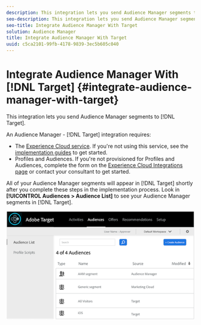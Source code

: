 ```yaml
---
description: This integration lets you send Audience Manager segments to Target.
seo-description: This integration lets you send Audience Manager segments to Target.
seo-title: Integrate Audience Manager With Target
solution: Audience Manager
title: Integrate Audience Manager With Target
uuid: c5ca2101-99fb-4178-9839-3ec5b605c040
---
```


# Integrate Audience Manager With [!DNL Target] {#integrate-audience-manager-with-target}

This integration lets you send Audience Manager segments to [!DNL Target].

An Audience Manager - [!DNL Target] integration requires:

* The [Experience Cloud service](https://marketing.adobe.com/resources/help/en_US/mcvid/). If you're not using this service, see the [implementation guides](https://marketing.adobe.com/resources/help/en_US/mcvid/mcvid-implementation-guides.html) to get started.
* Profiles and Audiences. If you're not provisioned for Profiles and Audiences, complete the form on the [Experience Cloud Integrations page](https://adobe.allegiancetech.com/cgi-bin/qwebcorporate.dll?idx=X8SVES) or contact your consultant to get started.

All of your Audience Manager segments will appear in [!DNL Target] shortly after you complete these steps in the implementation process. Look in **[!UICONTROL Audiences > Audience List]** to see your Audience Manager segments in [!DNL Target].

![](../assets/target.png)